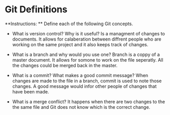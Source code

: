 # Git Definitions

**Instructions: ** Define each of the following Git concepts.

* What is version control?  Why is it useful?
Is a managment of changes to documents. It allows for calaberation between diffrent people who are working on the same project and it also keeps track of changes.

* What is a branch and why would you use one?
Branch is a coppy of a master document. It allows for somone to work on the file seperatly. All the changes could be merged back in the master.

* What is a commit? What makes a good commit message?
When changes are made to the file in a branch, commit is used to note those changes. A good message would infor other people of changes that have been made. 

* What is a merge conflict?
It happens when there are two changes to the the same file and Git does not know which is the correct change.
